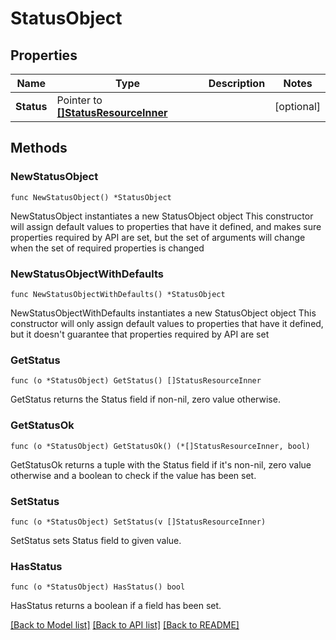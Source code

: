 # StatusObject

## Properties

Name | Type | Description | Notes
------------ | ------------- | ------------- | -------------
**Status** | Pointer to [**[]StatusResourceInner**](StatusResourceInner.md) |  | [optional] 

## Methods

### NewStatusObject

`func NewStatusObject() *StatusObject`

NewStatusObject instantiates a new StatusObject object
This constructor will assign default values to properties that have it defined,
and makes sure properties required by API are set, but the set of arguments
will change when the set of required properties is changed

### NewStatusObjectWithDefaults

`func NewStatusObjectWithDefaults() *StatusObject`

NewStatusObjectWithDefaults instantiates a new StatusObject object
This constructor will only assign default values to properties that have it defined,
but it doesn't guarantee that properties required by API are set

### GetStatus

`func (o *StatusObject) GetStatus() []StatusResourceInner`

GetStatus returns the Status field if non-nil, zero value otherwise.

### GetStatusOk

`func (o *StatusObject) GetStatusOk() (*[]StatusResourceInner, bool)`

GetStatusOk returns a tuple with the Status field if it's non-nil, zero value otherwise
and a boolean to check if the value has been set.

### SetStatus

`func (o *StatusObject) SetStatus(v []StatusResourceInner)`

SetStatus sets Status field to given value.

### HasStatus

`func (o *StatusObject) HasStatus() bool`

HasStatus returns a boolean if a field has been set.


[[Back to Model list]](../README.md#documentation-for-models) [[Back to API list]](../README.md#documentation-for-api-endpoints) [[Back to README]](../README.md)


